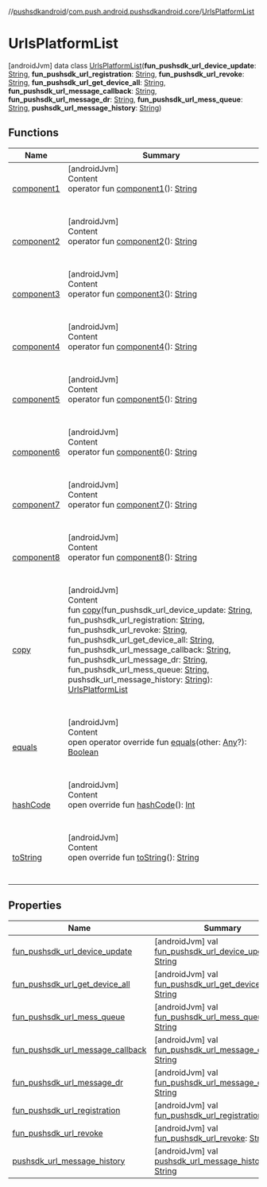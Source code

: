 //[pushsdkandroid](../../index.md)/[com.push.android.pushsdkandroid.core](../index.md)/[UrlsPlatformList](index.md)



# UrlsPlatformList  
 [androidJvm] data class [UrlsPlatformList](index.md)(**fun_pushsdk_url_device_update**: [String](https://kotlinlang.org/api/latest/jvm/stdlib/kotlin/-string/index.html), **fun_pushsdk_url_registration**: [String](https://kotlinlang.org/api/latest/jvm/stdlib/kotlin/-string/index.html), **fun_pushsdk_url_revoke**: [String](https://kotlinlang.org/api/latest/jvm/stdlib/kotlin/-string/index.html), **fun_pushsdk_url_get_device_all**: [String](https://kotlinlang.org/api/latest/jvm/stdlib/kotlin/-string/index.html), **fun_pushsdk_url_message_callback**: [String](https://kotlinlang.org/api/latest/jvm/stdlib/kotlin/-string/index.html), **fun_pushsdk_url_message_dr**: [String](https://kotlinlang.org/api/latest/jvm/stdlib/kotlin/-string/index.html), **fun_pushsdk_url_mess_queue**: [String](https://kotlinlang.org/api/latest/jvm/stdlib/kotlin/-string/index.html), **pushsdk_url_message_history**: [String](https://kotlinlang.org/api/latest/jvm/stdlib/kotlin/-string/index.html))   


## Functions  
  
|  Name|  Summary| 
|---|---|
| <a name="com.push.android.pushsdkandroid.core/UrlsPlatformList/component1/#/PointingToDeclaration/"></a>[component1](component1.md)| <a name="com.push.android.pushsdkandroid.core/UrlsPlatformList/component1/#/PointingToDeclaration/"></a>[androidJvm]  <br>Content  <br>operator fun [component1](component1.md)(): [String](https://kotlinlang.org/api/latest/jvm/stdlib/kotlin/-string/index.html)  <br><br><br>
| <a name="com.push.android.pushsdkandroid.core/UrlsPlatformList/component2/#/PointingToDeclaration/"></a>[component2](component2.md)| <a name="com.push.android.pushsdkandroid.core/UrlsPlatformList/component2/#/PointingToDeclaration/"></a>[androidJvm]  <br>Content  <br>operator fun [component2](component2.md)(): [String](https://kotlinlang.org/api/latest/jvm/stdlib/kotlin/-string/index.html)  <br><br><br>
| <a name="com.push.android.pushsdkandroid.core/UrlsPlatformList/component3/#/PointingToDeclaration/"></a>[component3](component3.md)| <a name="com.push.android.pushsdkandroid.core/UrlsPlatformList/component3/#/PointingToDeclaration/"></a>[androidJvm]  <br>Content  <br>operator fun [component3](component3.md)(): [String](https://kotlinlang.org/api/latest/jvm/stdlib/kotlin/-string/index.html)  <br><br><br>
| <a name="com.push.android.pushsdkandroid.core/UrlsPlatformList/component4/#/PointingToDeclaration/"></a>[component4](component4.md)| <a name="com.push.android.pushsdkandroid.core/UrlsPlatformList/component4/#/PointingToDeclaration/"></a>[androidJvm]  <br>Content  <br>operator fun [component4](component4.md)(): [String](https://kotlinlang.org/api/latest/jvm/stdlib/kotlin/-string/index.html)  <br><br><br>
| <a name="com.push.android.pushsdkandroid.core/UrlsPlatformList/component5/#/PointingToDeclaration/"></a>[component5](component5.md)| <a name="com.push.android.pushsdkandroid.core/UrlsPlatformList/component5/#/PointingToDeclaration/"></a>[androidJvm]  <br>Content  <br>operator fun [component5](component5.md)(): [String](https://kotlinlang.org/api/latest/jvm/stdlib/kotlin/-string/index.html)  <br><br><br>
| <a name="com.push.android.pushsdkandroid.core/UrlsPlatformList/component6/#/PointingToDeclaration/"></a>[component6](component6.md)| <a name="com.push.android.pushsdkandroid.core/UrlsPlatformList/component6/#/PointingToDeclaration/"></a>[androidJvm]  <br>Content  <br>operator fun [component6](component6.md)(): [String](https://kotlinlang.org/api/latest/jvm/stdlib/kotlin/-string/index.html)  <br><br><br>
| <a name="com.push.android.pushsdkandroid.core/UrlsPlatformList/component7/#/PointingToDeclaration/"></a>[component7](component7.md)| <a name="com.push.android.pushsdkandroid.core/UrlsPlatformList/component7/#/PointingToDeclaration/"></a>[androidJvm]  <br>Content  <br>operator fun [component7](component7.md)(): [String](https://kotlinlang.org/api/latest/jvm/stdlib/kotlin/-string/index.html)  <br><br><br>
| <a name="com.push.android.pushsdkandroid.core/UrlsPlatformList/component8/#/PointingToDeclaration/"></a>[component8](component8.md)| <a name="com.push.android.pushsdkandroid.core/UrlsPlatformList/component8/#/PointingToDeclaration/"></a>[androidJvm]  <br>Content  <br>operator fun [component8](component8.md)(): [String](https://kotlinlang.org/api/latest/jvm/stdlib/kotlin/-string/index.html)  <br><br><br>
| <a name="com.push.android.pushsdkandroid.core/UrlsPlatformList/copy/#kotlin.String#kotlin.String#kotlin.String#kotlin.String#kotlin.String#kotlin.String#kotlin.String#kotlin.String/PointingToDeclaration/"></a>[copy](copy.md)| <a name="com.push.android.pushsdkandroid.core/UrlsPlatformList/copy/#kotlin.String#kotlin.String#kotlin.String#kotlin.String#kotlin.String#kotlin.String#kotlin.String#kotlin.String/PointingToDeclaration/"></a>[androidJvm]  <br>Content  <br>fun [copy](copy.md)(fun_pushsdk_url_device_update: [String](https://kotlinlang.org/api/latest/jvm/stdlib/kotlin/-string/index.html), fun_pushsdk_url_registration: [String](https://kotlinlang.org/api/latest/jvm/stdlib/kotlin/-string/index.html), fun_pushsdk_url_revoke: [String](https://kotlinlang.org/api/latest/jvm/stdlib/kotlin/-string/index.html), fun_pushsdk_url_get_device_all: [String](https://kotlinlang.org/api/latest/jvm/stdlib/kotlin/-string/index.html), fun_pushsdk_url_message_callback: [String](https://kotlinlang.org/api/latest/jvm/stdlib/kotlin/-string/index.html), fun_pushsdk_url_message_dr: [String](https://kotlinlang.org/api/latest/jvm/stdlib/kotlin/-string/index.html), fun_pushsdk_url_mess_queue: [String](https://kotlinlang.org/api/latest/jvm/stdlib/kotlin/-string/index.html), pushsdk_url_message_history: [String](https://kotlinlang.org/api/latest/jvm/stdlib/kotlin/-string/index.html)): [UrlsPlatformList](index.md)  <br><br><br>
| <a name="kotlin/Any/equals/#kotlin.Any?/PointingToDeclaration/"></a>[equals](../-push-operative-data/index.md#%5Bkotlin%2FAny%2Fequals%2F%23kotlin.Any%3F%2FPointingToDeclaration%2F%5D%2FFunctions%2F832359065)| <a name="kotlin/Any/equals/#kotlin.Any?/PointingToDeclaration/"></a>[androidJvm]  <br>Content  <br>open operator override fun [equals](../-push-operative-data/index.md#%5Bkotlin%2FAny%2Fequals%2F%23kotlin.Any%3F%2FPointingToDeclaration%2F%5D%2FFunctions%2F832359065)(other: [Any](https://kotlinlang.org/api/latest/jvm/stdlib/kotlin/-any/index.html)?): [Boolean](https://kotlinlang.org/api/latest/jvm/stdlib/kotlin/-boolean/index.html)  <br><br><br>
| <a name="kotlin/Any/hashCode/#/PointingToDeclaration/"></a>[hashCode](../-push-operative-data/index.md#%5Bkotlin%2FAny%2FhashCode%2F%23%2FPointingToDeclaration%2F%5D%2FFunctions%2F832359065)| <a name="kotlin/Any/hashCode/#/PointingToDeclaration/"></a>[androidJvm]  <br>Content  <br>open override fun [hashCode](../-push-operative-data/index.md#%5Bkotlin%2FAny%2FhashCode%2F%23%2FPointingToDeclaration%2F%5D%2FFunctions%2F832359065)(): [Int](https://kotlinlang.org/api/latest/jvm/stdlib/kotlin/-int/index.html)  <br><br><br>
| <a name="kotlin/Any/toString/#/PointingToDeclaration/"></a>[toString](../-push-operative-data/index.md#%5Bkotlin%2FAny%2FtoString%2F%23%2FPointingToDeclaration%2F%5D%2FFunctions%2F832359065)| <a name="kotlin/Any/toString/#/PointingToDeclaration/"></a>[androidJvm]  <br>Content  <br>open override fun [toString](../-push-operative-data/index.md#%5Bkotlin%2FAny%2FtoString%2F%23%2FPointingToDeclaration%2F%5D%2FFunctions%2F832359065)(): [String](https://kotlinlang.org/api/latest/jvm/stdlib/kotlin/-string/index.html)  <br><br><br>


## Properties  
  
|  Name|  Summary| 
|---|---|
| <a name="com.push.android.pushsdkandroid.core/UrlsPlatformList/fun_pushsdk_url_device_update/#/PointingToDeclaration/"></a>[fun_pushsdk_url_device_update](fun_pushsdk_url_device_update.md)| <a name="com.push.android.pushsdkandroid.core/UrlsPlatformList/fun_pushsdk_url_device_update/#/PointingToDeclaration/"></a> [androidJvm] val [fun_pushsdk_url_device_update](fun_pushsdk_url_device_update.md): [String](https://kotlinlang.org/api/latest/jvm/stdlib/kotlin/-string/index.html)   <br>
| <a name="com.push.android.pushsdkandroid.core/UrlsPlatformList/fun_pushsdk_url_get_device_all/#/PointingToDeclaration/"></a>[fun_pushsdk_url_get_device_all](fun_pushsdk_url_get_device_all.md)| <a name="com.push.android.pushsdkandroid.core/UrlsPlatformList/fun_pushsdk_url_get_device_all/#/PointingToDeclaration/"></a> [androidJvm] val [fun_pushsdk_url_get_device_all](fun_pushsdk_url_get_device_all.md): [String](https://kotlinlang.org/api/latest/jvm/stdlib/kotlin/-string/index.html)   <br>
| <a name="com.push.android.pushsdkandroid.core/UrlsPlatformList/fun_pushsdk_url_mess_queue/#/PointingToDeclaration/"></a>[fun_pushsdk_url_mess_queue](fun_pushsdk_url_mess_queue.md)| <a name="com.push.android.pushsdkandroid.core/UrlsPlatformList/fun_pushsdk_url_mess_queue/#/PointingToDeclaration/"></a> [androidJvm] val [fun_pushsdk_url_mess_queue](fun_pushsdk_url_mess_queue.md): [String](https://kotlinlang.org/api/latest/jvm/stdlib/kotlin/-string/index.html)   <br>
| <a name="com.push.android.pushsdkandroid.core/UrlsPlatformList/fun_pushsdk_url_message_callback/#/PointingToDeclaration/"></a>[fun_pushsdk_url_message_callback](fun_pushsdk_url_message_callback.md)| <a name="com.push.android.pushsdkandroid.core/UrlsPlatformList/fun_pushsdk_url_message_callback/#/PointingToDeclaration/"></a> [androidJvm] val [fun_pushsdk_url_message_callback](fun_pushsdk_url_message_callback.md): [String](https://kotlinlang.org/api/latest/jvm/stdlib/kotlin/-string/index.html)   <br>
| <a name="com.push.android.pushsdkandroid.core/UrlsPlatformList/fun_pushsdk_url_message_dr/#/PointingToDeclaration/"></a>[fun_pushsdk_url_message_dr](fun_pushsdk_url_message_dr.md)| <a name="com.push.android.pushsdkandroid.core/UrlsPlatformList/fun_pushsdk_url_message_dr/#/PointingToDeclaration/"></a> [androidJvm] val [fun_pushsdk_url_message_dr](fun_pushsdk_url_message_dr.md): [String](https://kotlinlang.org/api/latest/jvm/stdlib/kotlin/-string/index.html)   <br>
| <a name="com.push.android.pushsdkandroid.core/UrlsPlatformList/fun_pushsdk_url_registration/#/PointingToDeclaration/"></a>[fun_pushsdk_url_registration](fun_pushsdk_url_registration.md)| <a name="com.push.android.pushsdkandroid.core/UrlsPlatformList/fun_pushsdk_url_registration/#/PointingToDeclaration/"></a> [androidJvm] val [fun_pushsdk_url_registration](fun_pushsdk_url_registration.md): [String](https://kotlinlang.org/api/latest/jvm/stdlib/kotlin/-string/index.html)   <br>
| <a name="com.push.android.pushsdkandroid.core/UrlsPlatformList/fun_pushsdk_url_revoke/#/PointingToDeclaration/"></a>[fun_pushsdk_url_revoke](fun_pushsdk_url_revoke.md)| <a name="com.push.android.pushsdkandroid.core/UrlsPlatformList/fun_pushsdk_url_revoke/#/PointingToDeclaration/"></a> [androidJvm] val [fun_pushsdk_url_revoke](fun_pushsdk_url_revoke.md): [String](https://kotlinlang.org/api/latest/jvm/stdlib/kotlin/-string/index.html)   <br>
| <a name="com.push.android.pushsdkandroid.core/UrlsPlatformList/pushsdk_url_message_history/#/PointingToDeclaration/"></a>[pushsdk_url_message_history](pushsdk_url_message_history.md)| <a name="com.push.android.pushsdkandroid.core/UrlsPlatformList/pushsdk_url_message_history/#/PointingToDeclaration/"></a> [androidJvm] val [pushsdk_url_message_history](pushsdk_url_message_history.md): [String](https://kotlinlang.org/api/latest/jvm/stdlib/kotlin/-string/index.html)   <br>

